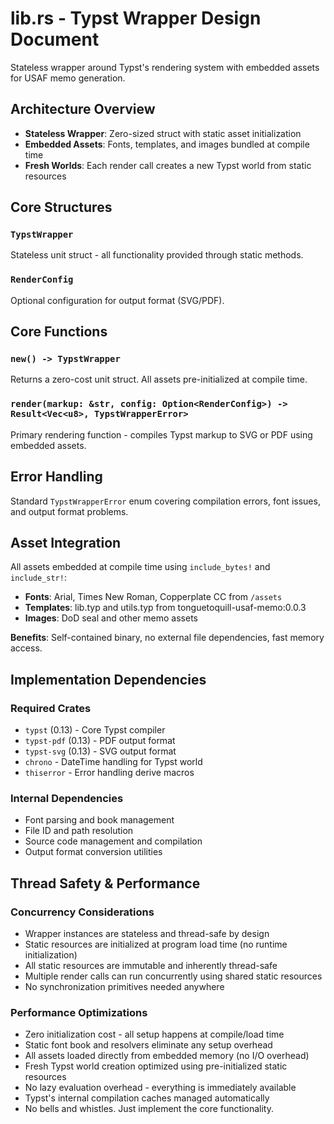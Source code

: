 # lib.rs - Typst Wrapper Design Document

Stateless wrapper around Typst's rendering system with embedded assets for USAF memo generation.

## Architecture Overview

- **Stateless Wrapper**: Zero-sized struct with static asset initialization
- **Embedded Assets**: Fonts, templates, and images bundled at compile time
- **Fresh Worlds**: Each render call creates a new Typst world from static resources

## Core Structures

### `TypstWrapper`
Stateless unit struct - all functionality provided through static methods.

### `RenderConfig`  
Optional configuration for output format (SVG/PDF).

## Core Functions

### `new() -> TypstWrapper`
Returns a zero-cost unit struct. All assets pre-initialized at compile time.

### `render(markup: &str, config: Option<RenderConfig>) -> Result<Vec<u8>, TypstWrapperError>`
Primary rendering function - compiles Typst markup to SVG or PDF using embedded assets.


## Error Handling

Standard `TypstWrapperError` enum covering compilation errors, font issues, and output format problems.

## Asset Integration

All assets embedded at compile time using `include_bytes!` and `include_str!`:

- **Fonts**: Arial, Times New Roman, Copperplate CC from `/assets`
- **Templates**: lib.typ and utils.typ from tonguetoquill-usaf-memo:0.0.3
- **Images**: DoD seal and other memo assets

**Benefits**: Self-contained binary, no external file dependencies, fast memory access.

## Implementation Dependencies

### Required Crates
- `typst` (0.13) - Core Typst compiler
- `typst-pdf` (0.13) - PDF output format
- `typst-svg` (0.13) - SVG output format  
- `chrono` - DateTime handling for Typst world
- `thiserror` - Error handling derive macros

### Internal Dependencies
- Font parsing and book management
- File ID and path resolution
- Source code management and compilation
- Output format conversion utilities

## Thread Safety & Performance

### Concurrency Considerations
- Wrapper instances are stateless and thread-safe by design
- Static resources are initialized at program load time (no runtime initialization)
- All static resources are immutable and inherently thread-safe
- Multiple render calls can run concurrently using shared static resources
- No synchronization primitives needed anywhere

### Performance Optimizations
- Zero initialization cost - all setup happens at compile/load time
- Static font book and resolvers eliminate any setup overhead
- All assets loaded directly from embedded memory (no I/O overhead)
- Fresh Typst world creation optimized using pre-initialized static resources
- No lazy evaluation overhead - everything is immediately available
- Typst's internal compilation caches managed automatically
- No bells and whistles. Just implement the core functionality.